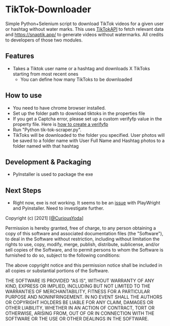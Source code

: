 # TikTok-Downloader
Simple Python+Selenium script to download TikTok videos for a given user or hashtag without water marks. 
This uses [TikTokAPI](https://davidteather.github.io/TikTok-Api/docs/) to fetch relevant data and https://snaptik.app/ to generate videos without watermarks. 
All credits to developers of those two modules. 


## Features
- Takes a Tiktok user name or a hashtag and downloads X TikToks starting from most recent ones
  - You can define how many TikToks to be downloaded

## How to use
- You need to have chrome browser installed.
- Set up the folder path to download tiktoks in the properties file
- If you get a Captcha error, please set up a custom verifyfp value in the property file. Here is [how to create a verifyfp](https://www.youtube.com/watch?v=MgjorCvPzxg)
- Run "Python tik-tok-scraper.py".
- TikToks will be downloaded to the folder you specified. User photos will be saved to a folder name with User Full Name and Hashtag photos to a folder named with that hashtag

## Development & Packaging
- PyInstaller is used to package the exe

## Next Steps
- Right now, exe is not working. It seems to be an [issue](https://github.com/davidteather/TikTok-Api/issues/591) with PlayWright and Pyinstaller. Need to investigate further. 

Copyright (c) [2021] [[@CuriousYoda](https://twitter.com/CuriousYoda)]

Permission is hereby granted, free of charge, to any person obtaining a copy
of this software and associated documentation files (the "Software"), to deal
in the Software without restriction, including without limitation the rights
to use, copy, modify, merge, publish, distribute, sublicense, and/or sell
copies of the Software, and to permit persons to whom the Software is
furnished to do so, subject to the following conditions:

The above copyright notice and this permission notice shall be included in all
copies or substantial portions of the Software.

THE SOFTWARE IS PROVIDED "AS IS", WITHOUT WARRANTY OF ANY KIND, EXPRESS OR
IMPLIED, INCLUDING BUT NOT LIMITED TO THE WARRANTIES OF MERCHANTABILITY,
FITNESS FOR A PARTICULAR PURPOSE AND NONINFRINGEMENT. IN NO EVENT SHALL THE
AUTHORS OR COPYRIGHT HOLDERS BE LIABLE FOR ANY CLAIM, DAMAGES OR OTHER
LIABILITY, WHETHER IN AN ACTION OF CONTRACT, TORT OR OTHERWISE, ARISING FROM,
OUT OF OR IN CONNECTION WITH THE SOFTWARE OR THE USE OR OTHER DEALINGS IN THE
SOFTWARE.
